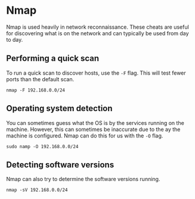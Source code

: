 # Nmap

Nmap is used heavily in network reconnaissance. These cheats are useful for discovering what is on the network and can typically be used from day to day.

## Performing a quick scan

To run a quick scan to discover hosts, use the `-F` flag. This will test fewer ports than the default scan.

```text
nmap -F 192.168.0.0/24
```

## Operating system detection

You can sometimes guess what the OS is by the services running on the machine. However, this can sometimes be inaccurate due to the ay the machine is configured. Nmap can do this for us with the `-O` flag.

```text
sudo namp -O 192.168.0.0/24
```

## Detecting software versions

Nmap can also try to determine the software versions running.

```text
nmap -sV 192.168.0.0/24
```

